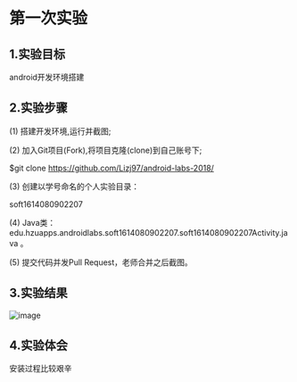 # 第一次实验

## 1.实验目标

android开发环境搭建

## 2.实验步骤

(1) 搭建开发环境,运行并截图;

(2) 加入Git项目(Fork),将项目克隆(clone)到自己账号下;

  $git clone https://github.com/Lizj97/android-labs-2018/

(3) 创建以学号命名的个人实验目录：

 soft1614080902207

(4) Java类：edu.hzuapps.androidlabs.soft1614080902207.soft1614080902207Activity.java 。

(5) 提交代码并发Pull Request，老师合并之后截图。

## 3.实验结果

![image](https://github.com/Lizj97/android-labs-2018/blob/master/soft1614080902207/lzj_20180407202605.png?raw=true)

## 4.实验体会

安装过程比较艰辛
